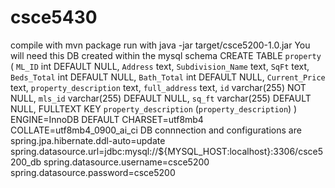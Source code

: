 # csce5430
compile with mvn package
run with java -jar target/csce5200-1.0.jar
You will need this DB created within the mysql schema
CREATE TABLE `property` (
  `ML_ID` int DEFAULT NULL,
  `Address` text,
  `Subdivision_Name` text,
  `SqFt` text,
  `Beds_Total` int DEFAULT NULL,
  `Bath_Total` int DEFAULT NULL,
  `Current_Price` text,
  `property_description` text,
  `full_address` text,
  `id` varchar(255) NOT NULL,
  `mls_id` varchar(255) DEFAULT NULL,
  `sq_ft` varchar(255) DEFAULT NULL,
  FULLTEXT KEY `property_description` (`property_description`)
) ENGINE=InnoDB DEFAULT CHARSET=utf8mb4 COLLATE=utf8mb4_0900_ai_ci
DB connnection and configurations are
spring.jpa.hibernate.ddl-auto=update
spring.datasource.url=jdbc:mysql://${MYSQL_HOST:localhost}:3306/csce5200_db
spring.datasource.username=csce5200
spring.datasource.password=csce5200